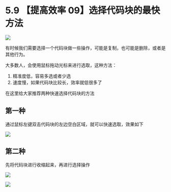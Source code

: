 # 5.9 【提高效率 09】选择代码块的最快方法

![](http://image.iswbm.com/20200804124133.png)

有时候我们需要选择一个代码块做一些操作，可能是复制，也可能是删除，或者是其他行为。

大多数人，会使用鼠标拖动光标来进行选取，这种方法：

1. 精准度低，容易多选或者少选
2. 速度慢，如果代码块比较长，效率就低很多了

在这里给大家推荐两种快速选择代码块的方法

## 第一种

通过鼠标左键双击代码块的左边空白区域，就可以快速选取，效果如下

![](http://image.iswbm.com/select-codeblock.gif)

## 第二种

先将代码块进行收缩起来，再进行选择操作

![](http://image.iswbm.com/select-codeblock2.gif)

![](http://image.iswbm.com/20200607174235.png)
